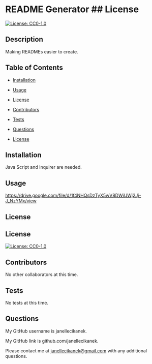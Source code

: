 # README Generator ## License
[![License: CC0-1.0](https://licensebuttons.net/l/zero/1.0/80x15.png)](http://creativecommons.org/publicdomain/zero/1.0/)  

## Description
Making READMEs easier to create.

## Table of Contents

* [Installation](#installation)
* [Usage](#usage)
* [License](#license)
* [Contributors](#contributors)
* [Tests](#tests)
* [Questions](#questions)

* [License](#license)
## Installation
Java Script and Inquirer are needed.

## Usage
https://drive.google.com/file/d/1f4NHQsDzTyX5wV8DWiUWj2Jj-J_NzYMx/view

## License
## License
[![License: CC0-1.0](https://licensebuttons.net/l/zero/1.0/80x15.png)](http://creativecommons.org/publicdomain/zero/1.0/)

## Contributors
No other collaborators at this time. 

## Tests
No tests at this time. 

## Questions
My GitHub username is janellecikanek.

My GitHub link is github.com/janellecikanek.  

Please contact me at janellecikanek@gmail.com with any additional questions. 

